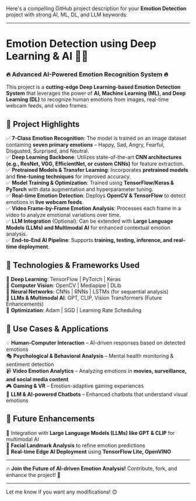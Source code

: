 Here's a compelling GitHub project description for your **Emotion Detection** project with strong AI, ML, DL, and LLM keywords:  

---

# **Emotion Detection using Deep Learning & AI** 🚀🤖  

### 🔥 **Advanced AI-Powered Emotion Recognition System** 🔥  
This project is a **cutting-edge Deep Learning-based Emotion Detection System** that leverages the power of **AI, Machine Learning (ML), and Deep Learning (DL)** to recognize human emotions from images, real-time webcam feeds, and video frames.  

## 🎯 **Project Highlights**  
✅ **7-Class Emotion Recognition**: The model is trained on an image dataset containing **seven primary emotions** – Happy, Sad, Angry, Fearful, Disgusted, Surprised, and Neutral.  
✅ **Deep Learning Backbone**: Utilizes state-of-the-art **CNN architectures (e.g., ResNet, VGG, EfficientNet, or custom CNNs)** for feature extraction.  
✅ **Pretrained Models & Transfer Learning**: Incorporates **pretrained models** and **fine-tuning techniques** for improved accuracy.  
✅ **Model Training & Optimization**: Trained using **TensorFlow/Keras & PyTorch** with data augmentation and hyperparameter tuning.  
✅ **Real-time Emotion Detection**: Deploys **OpenCV & TensorFlow** to detect emotions in **live webcam feeds**.  
✅ **Video Frame-by-Frame Emotion Analysis**: Processes each frame in a video to analyze emotional variations over time.  
✅ **LLM Integration** (Optional): Can be extended with **Large Language Models (LLMs) and Multimodal AI** for enhanced contextual emotion analysis.  
✅ **End-to-End AI Pipeline**: Supports **training, testing, inference, and real-time deployment**.  

## 🚀 **Technologies & Frameworks Used**  
🔹 **Deep Learning**: TensorFlow | PyTorch | Keras  
🔹 **Computer Vision**: OpenCV | Mediapipe | DLib  
🔹 **Neural Networks**: CNNs | RNNs | LSTMs (for sequential analysis)  
🔹 **LLMs & Multimodal AI**: GPT, CLIP, Vision Transformers (Future Enhancements)  
🔹 **Optimization**: Adam | SGD | Learning Rate Scheduling  

## 🎥 **Use Cases & Applications**  
💡 **Human-Computer Interaction** – AI-driven responses based on detected emotions  
🎭 **Psychological & Behavioral Analysis** – Mental health monitoring & sentiment detection  
📹 **Video Emotion Analytics** – Analyzing emotions in **movies, surveillance, and social media content**  
🎮 **Gaming & VR** – Emotion-adaptive gaming experiences  
🚀 **LLM & AI-powered Chatbots** – Enhanced chatbots that understand visual emotions  

## 📌 **Future Enhancements**  
🔹 Integration with **Large Language Models (LLMs) like GPT & CLIP** for multimodal AI  
🔹 **Facial Landmark Analysis** to refine emotion predictions  
🔹 **Real-time Edge AI Deployment** using **TensorFlow Lite, OpenVINO**  

---

🔥 **Join the Future of AI-driven Emotion Analysis!** Contribute, fork, and enhance the project! 🚀  

---

Let me know if you want any modifications! 😊
